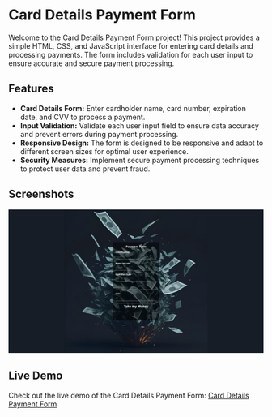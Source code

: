 # Card Details Payment Form

Welcome to the Card Details Payment Form project! This project provides a simple HTML, CSS, and JavaScript interface for entering card details and processing payments. The form includes validation for each user input to ensure accurate and secure payment processing.

## Features

- **Card Details Form:** Enter cardholder name, card number, expiration date, and CVV to process a payment.
- **Input Validation:** Validate each user input field to ensure data accuracy and prevent errors during payment processing.
- **Responsive Design:** The form is designed to be responsive and adapt to different screen sizes for optimal user experience.
- **Security Measures:** Implement secure payment processing techniques to protect user data and prevent fraud.

## Screenshots

![Screenshot](https://github.com/ahmedbazina/Portfolio/raw/main/assets/projects/project-3.png)

## Live Demo

Check out the live demo of the Card Details Payment Form: [Card Details Payment Form](https://payment.ahmedbazina.com/)

